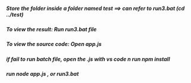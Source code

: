 ##### Store the folder inside a folder named test ==> can refer to run3.bat (cd ../test)
##### To view the result: Run run3.bat file
##### To view the source code: Open app.js





##### if fail to run batch file, open the .js with vs code n run npm install
##### run node app.js , or run3.bat
